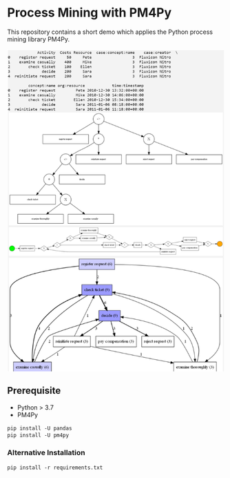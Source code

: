 # Process Mining with PM4Py

This repository contains a short demo which applies the Python process mining library PM4Py.

![GitHub Logo](/images/screenshot.png)

## Prerequisite
- Python > 3.7
- PM4Py
```
pip install -U pandas
pip install -U pm4py
```

### Alternative Installation
```
pip install -r requirements.txt
```